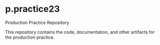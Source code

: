 # p.practice23

Production Practice Repository

This repository contains the code, documentation, and other artifacts for the production practice.